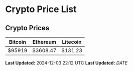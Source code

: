 # Crypto Price List

## Crypto Prices
| Bitcoin | Ethereum | Litecoin |
| ------- | -------- | -------- |
| $95919 | $3608.47 | $131.23 |
**Last Updated:** 2024-12-03 22:12 UTC
**Last Updated:** $DATE$
